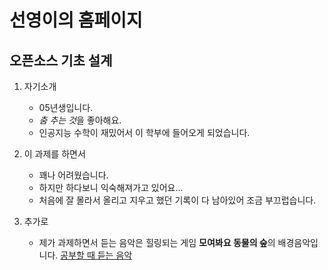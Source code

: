 # 선영이의 홈페이지
## 오픈소스 기초 설계

1. 자기소개
   - 05년생입니다.
   - *춤 추는 것*을 좋아해요.
   - 인공지능 수학이 재밌어서 이 학부에 들어오게 되었습니다.
  
2. 이 과제를 하면서
   - 꽤나 어려웠습니다.
   - 하지만 하다보니 익숙해져가고 있어요...
   - 처음에 잘 몰라서 올리고 지우고 했던 기록이 다 남아있어 조금 부끄럽습니다. 

3. 추가로
   - 제가 과제하면서 듣는 음악은 힐링되는 게임 **모여봐요 동물의 숲**의 배경음악입니다.
     [공부할 때 듣는 음악](https://www.youtube.com/watch?v=GYediWu_ixw&t=46s)
